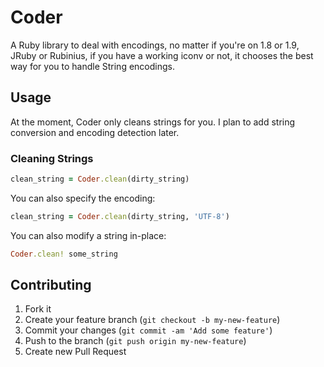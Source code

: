 # Coder

A Ruby library to deal with encodings, no matter if you're on 1.8 or 1.9, JRuby
or Rubinius, if you have a working iconv or not, it chooses the best way for you
to handle String encodings.

## Usage

At the moment, Coder only cleans strings for you. I plan to add string
conversion and encoding detection later.

### Cleaning Strings

``` ruby
clean_string = Coder.clean(dirty_string)
```

You can also specify the encoding:


``` ruby
clean_string = Coder.clean(dirty_string, 'UTF-8')
```

You can also modify a string in-place:

``` ruby
Coder.clean! some_string
```

## Contributing

1. Fork it
2. Create your feature branch (`git checkout -b my-new-feature`)
3. Commit your changes (`git commit -am 'Add some feature'`)
4. Push to the branch (`git push origin my-new-feature`)
5. Create new Pull Request
